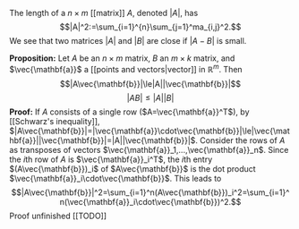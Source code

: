 The length of a $n\times m$ [[matrix]] $A$, denoted $|A|$, has $$|A|^2:=\sum_{i=1}^{n}\sum_{j=1}^ma_{i,j}^2.$$
We see that two matrices $|A|$ and $|B|$ are close if $|A-B|$ is small.


**Proposition:** 
Let $A$ be an $n\times m$ matrix, $B$ an $m\times k$ matrix, and $\vec{\mathbf{a}}$ a [[points and vectors|vector]] in $\mathbb{R}^m$. Then 
$$|A\vec{\mathbf{b}}|\le|A||\vec{\mathbf{b}}|$$
$$|AB|\le|A||B|$$
**Proof:**  If $A$ consists of a single row ($A=\vec{\mathbf{a}}^T$), by [[Schwarz's inequality]], $|A\vec{\mathbf{b}}|=|\vec{\mathbf{a}}\cdot\vec{\mathbf{b}}|\le|\vec{\mathbf{a}}||\vec{\mathbf{b}}|=|A||\vec{\mathbf{b}}|$. Consider the rows of $A$ as transposes of vectors $\vec{\mathbf{a}}_1,...,\vec{\mathbf{a}}_n$. Since the $i$th row of $A$ is $\vec{\mathbf{a}}_i^T$, the $i$th entry $(A\vec{\mathbf{b}})_i$ of $A\vec{\mathbf{b}}$ is the dot product $\vec{\mathbf{a}}_i\cdot\vec{\mathbf{b}}$. This leads to $$|A\vec{\mathbf{b}}|^2=\sum_{i=1}^n(A\vec{\mathbf{b}})_i^2=\sum_{i=1}^n(\vec{\mathbf{a}}_i\cdot\vec{\mathbf{b}})^2.$$
Proof unfinished [[TODO]]
